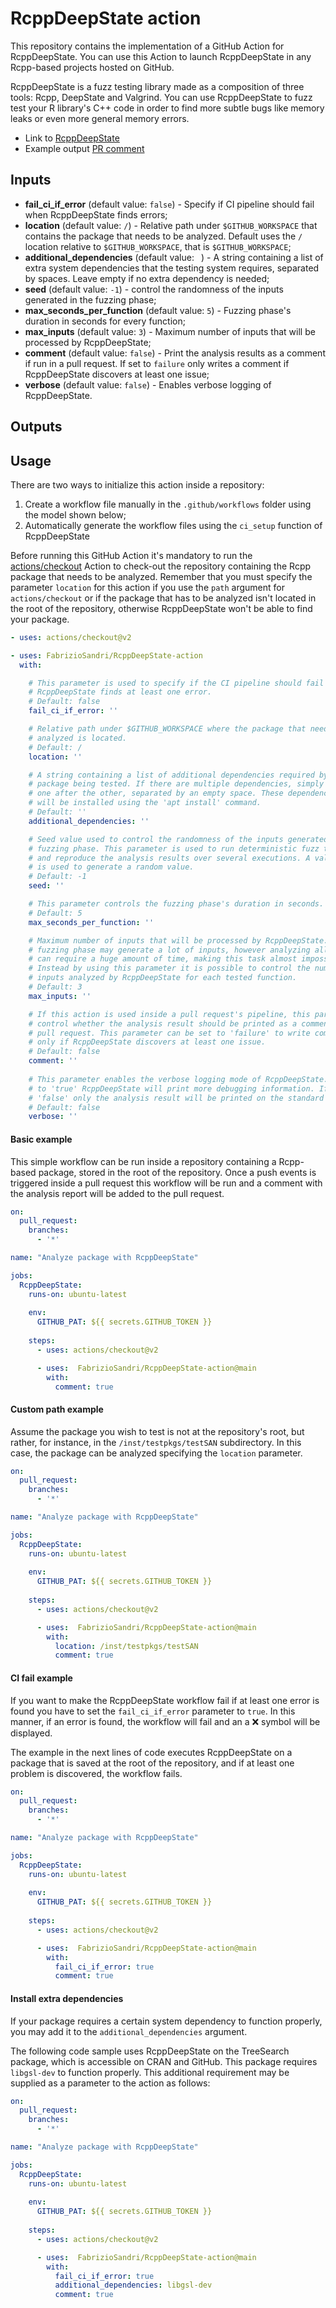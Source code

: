# RcppDeepState action
This repository contains the implementation of a GitHub Action for RcppDeepState. You can use this Action to launch RcppDeepState in any Rcpp-based projects hosted on GitHub.

RcppDeepState is a fuzz testing library made as a composition of three tools: Rcpp, DeepState and Valgrind. You can use RcppDeepState to fuzz test your R library's C++ code in order to find more subtle bugs like memory leaks or even more general memory errors. 

* Link to [RcppDeepState](https://github.com/FabrizioSandri/RcppDeepState)
* Example output [PR comment](https://github.com/tdhock/binsegRcpp/pull/13#issuecomment-1198628365)

## Inputs
-   **fail_ci_if_error** (default value: `false`) - Specify if CI pipeline should fail when RcppDeepState finds errors;
-   **location** (default value: `/`) - Relative path under `$GITHUB_WORKSPACE` that contains the package that needs to be analyzed. Default uses the `/` location relative to `$GITHUB_WORKSPACE`, that is `$GITHUB_WORKSPACE`;
-   **additional_dependencies** (default value: ` `) - A string containing a list of extra system dependencies that the testing system requires, separated by spaces. Leave empty if no extra dependency is needed;
-   **seed** (default value: `-1`) - control the randomness of the inputs generated in the fuzzing phase;
-   **max_seconds_per_function** (default value: `5`) - Fuzzing phase's duration in seconds for every function;
-   **max_inputs** (default value: `3`) - Maximum number of inputs that will be processed by RcppDeepState;
-   **comment** (default value: `false`) - Print the analysis results as a comment if run in a pull request. If set to `failure` only writes a comment if RcppDeepState discovers at least one issue;
-   **verbose** (default value: `false`) - Enables verbose logging of RcppDeepState.

## Outputs

## Usage
There are two ways to initialize this action inside a repository:
1. Create a workflow file manually in the `.github/workflows` folder using the model shown below; 
2. Automatically generate the workflow files using the `ci_setup` function of RcppDeepState

Before running this GitHub Action it's mandatory to run the [actions/checkout](https://github.com/actions/checkout) Action to check-out the repository containing the Rcpp package that needs to be analyzed. Remember that you must specify the parameter `location` for this action if you use the `path` argument for `actions/checkout` or if the package that has to be analyzed isn't located in the root of the repository, otherwise RcppDeepState won't be able to find your package.

```yaml
- uses: actions/checkout@v2

- uses: FabrizioSandri/RcppDeepState-action
  with:

    # This parameter is used to specify if the CI pipeline should fail when 
    # RcppDeepState finds at least one error.
    # Default: false
    fail_ci_if_error: ''

    # Relative path under $GITHUB_WORKSPACE where the package that needs to be
    # analyzed is located.
    # Default: / 
    location: ''

    # A string containing a list of additional dependencies required by the
    # package being tested. If there are multiple dependencies, simply put them 
    # one after the other, separated by an empty space. These dependencies
    # will be installed using the 'apt install' command.
    # Default: ''
    additional_dependencies: ''

    # Seed value used to control the randomness of the inputs generated in the 
    # fuzzing phase. This parameter is used to run deterministic fuzz testing 
    # and reproduce the analysis results over several executions. A value of -1
    # is used to generate a random value. 
    # Default: -1
    seed: ''

    # This parameter controls the fuzzing phase's duration in seconds. 
    # Default: 5
    max_seconds_per_function: ''

    # Maximum number of inputs that will be processed by RcppDeepState. The 
    # fuzzing phase may generate a lot of inputs, however analyzing all of them
    # can require a huge amount of time, making this task almost impossible.
    # Instead by using this parameter it is possible to control the number of 
    # inputs analyzed by RcppDeepState for each tested function. 
    # Default: 3
    max_inputs: ''

    # If this action is used inside a pull request's pipeline, this parameter
    # control whether the analysis result should be printed as a comment in the 
    # pull request. This parameter can be set to 'failure' to write comments
    # only if RcppDeepState discovers at least one issue.  
    # Default: false
    comment: ''
    
    # This parameter enables the verbose logging mode of RcppDeepState. If set 
    # to 'true' RcppDeepState will print more debugging information. If set to
    # 'false' only the analysis result will be printed on the standard output.
    # Default: false
    verbose: ''
```

#### Basic example
This simple workflow can be run inside a repository containing a Rcpp-based package, stored in the root of the repository. Once a push events is triggered inside a pull request this workflow will be run and a comment with the analysis report will be added to the pull request. 
```yaml
on:
  pull_request:
    branches: 
      - '*'

name: "Analyze package with RcppDeepState"

jobs:
  RcppDeepState:
    runs-on: ubuntu-latest
    
    env:
      GITHUB_PAT: ${{ secrets.GITHUB_TOKEN }}
      
    steps:      
      - uses: actions/checkout@v2 

      - uses:  FabrizioSandri/RcppDeepState-action@main
        with:
          comment: true
```

#### Custom path example
Assume the package you wish to test is not at the repository's root, but rather, for instance, in the `/inst/testpkgs/testSAN` subdirectory. In this case, the package can be analyzed specifying the `location` parameter. 

```yaml
on:
  pull_request:
    branches: 
      - '*'

name: "Analyze package with RcppDeepState"

jobs:
  RcppDeepState:
    runs-on: ubuntu-latest
    
    env:
      GITHUB_PAT: ${{ secrets.GITHUB_TOKEN }}
      
    steps:      
      - uses: actions/checkout@v2 

      - uses:  FabrizioSandri/RcppDeepState-action@main
        with:
          location: /inst/testpkgs/testSAN
          comment: true
```

#### CI fail example
If you want to make the RcppDeepState workflow fail if at least one error is found you have to set the `fail_ci_if_error` parameter to `true`. In this manner, if an error is found, the workflow will fail and an a :x: symbol will be displayed.

The example in the next lines of code executes RcppDeepState on a package that is saved at the root of the repository, and if at least one problem is discovered, the workflow fails. 

```yaml
on:
  pull_request:
    branches: 
      - '*'

name: "Analyze package with RcppDeepState"

jobs:
  RcppDeepState:
    runs-on: ubuntu-latest
    
    env:
      GITHUB_PAT: ${{ secrets.GITHUB_TOKEN }}
      
    steps:      
      - uses: actions/checkout@v2 

      - uses:  FabrizioSandri/RcppDeepState-action@main
        with:
          fail_ci_if_error: true
          comment: true
```

#### Install extra dependencies
If your package requires a certain system dependency to function properly, you may add it to the `additional_dependencies` argument.

The following code sample uses RcppDeepState on the TreeSearch package, which is accessible on CRAN and GitHub. This package requires `libgsl-dev` to function properly. This additional requirement may be supplied as a parameter to the action as follows: 

```yaml
on:
  pull_request:
    branches: 
      - '*'

name: "Analyze package with RcppDeepState"

jobs:
  RcppDeepState:
    runs-on: ubuntu-latest
    
    env:
      GITHUB_PAT: ${{ secrets.GITHUB_TOKEN }}
      
    steps:      
      - uses: actions/checkout@v2 

      - uses:  FabrizioSandri/RcppDeepState-action@main
        with:
          fail_ci_if_error: true
          additional_dependencies: libgsl-dev
          comment: true
```
